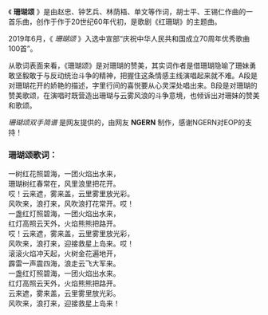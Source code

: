 

《 **珊瑚颂** 》是由赵忠、钟艺兵、林荫梧、单文等作词，胡士平、王锡仁作曲的一首乐曲，创作于作于20世纪60年代初，是歌剧《红珊瑚》的主题曲。

2019年6月，《 _珊瑚颂_ 》入选中宣部“庆祝中华人民共和国成立70周年优秀歌曲100首”。

从歌词表面来看，《珊瑚颂》是对珊瑚的赞美，其实词作者是借珊瑚隐喻了珊妹勇敢坚毅敢于与反动统治斗争的精神，把握住这条情感主线演唱起来就不难。A段是对珊瑚花开的娇艳的描述，字里行间的喜悦要从心灵深处唱出来。B段是对珊瑚的赞美歌颂，在演唱时既营造出珊瑚与云雾风浪的斗争意境，也倾诉出对珊妹的赞美和歌颂。

_珊瑚颂双手简谱_ 是网友提供的，由网友 **NGERN** 制作，感谢NGERN对EOP的支持！

### 珊瑚颂歌词：

一树红花照碧海，一团火焰出水来，  
珊瑚树红春常在，风里浪里把花开。  
哎！云来遮，雾来盖，云里雾里放光彩。  
风吹来，浪打来，风吹浪打花常开。哎！  
一盏红灯照碧海，一团火焰出水来，  
红灯高照云天外，火焰熊熊把路开。  
哎！云来遮，雾来盖，云里雾里放光彩，  
风吹来，浪打来，迎接救星上岛来。哎！  
滚滚火焰冲天起，火树金花遍地开，  
霹雷一声震四海，浪走云飞大军来。  
一盏红灯照碧海，一团火焰出水来。  
红灯高照云天外，火焰熊熊把路开。  
云来遮，雾来盖，云里雾里放光彩。  
风吹来，浪打来，迎接救星上岛来！


